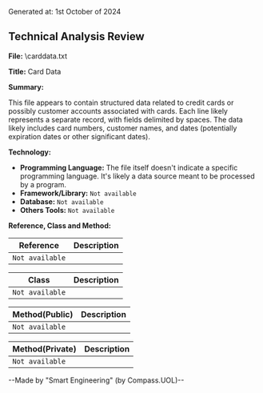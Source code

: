 Generated at: 1st October of 2024

## Technical Analysis Review

**File:**  \carddata.txt

**Title:**  Card Data

**Summary:** 

This file appears to contain structured data related to credit cards or possibly customer accounts associated with cards. Each line likely represents a separate record, with fields delimited by spaces.  The data likely includes card numbers, customer names, and dates (potentially expiration dates or other significant dates).

**Technology:**

* **Programming Language:**  The file itself doesn't indicate a specific programming language. It's likely a data source meant to be processed by a program.
* **Framework/Library:**  `Not available`
* **Database:** `Not available`
* **Others Tools:**  `Not available`

**Reference, Class and Method:**

| Reference | Description |
|---|---|
| `Not available` |  |

| Class | Description |
|---|---|
| `Not available` |  |

| Method(Public) | Description |
|---|---|
| `Not available` |  |

| Method(Private) | Description |
|---|---|
| `Not available` |  |

--Made by "Smart Engineering" (by Compass.UOL)--
